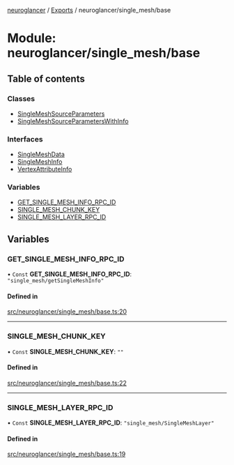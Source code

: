 [neuroglancer](../README.md) / [Exports](../modules.md) / neuroglancer/single\_mesh/base

# Module: neuroglancer/single\_mesh/base

## Table of contents

### Classes

- [SingleMeshSourceParameters](../classes/neuroglancer_single_mesh_base.SingleMeshSourceParameters.md)
- [SingleMeshSourceParametersWithInfo](../classes/neuroglancer_single_mesh_base.SingleMeshSourceParametersWithInfo.md)

### Interfaces

- [SingleMeshData](../interfaces/neuroglancer_single_mesh_base.SingleMeshData.md)
- [SingleMeshInfo](../interfaces/neuroglancer_single_mesh_base.SingleMeshInfo.md)
- [VertexAttributeInfo](../interfaces/neuroglancer_single_mesh_base.VertexAttributeInfo.md)

### Variables

- [GET\_SINGLE\_MESH\_INFO\_RPC\_ID](neuroglancer_single_mesh_base.md#get_single_mesh_info_rpc_id)
- [SINGLE\_MESH\_CHUNK\_KEY](neuroglancer_single_mesh_base.md#single_mesh_chunk_key)
- [SINGLE\_MESH\_LAYER\_RPC\_ID](neuroglancer_single_mesh_base.md#single_mesh_layer_rpc_id)

## Variables

### GET\_SINGLE\_MESH\_INFO\_RPC\_ID

• `Const` **GET\_SINGLE\_MESH\_INFO\_RPC\_ID**: ``"single_mesh/getSingleMeshInfo"``

#### Defined in

[src/neuroglancer/single_mesh/base.ts:20](https://github.com/ActiveBrainAtlas2/neuroglancer/blob/91617476/src/neuroglancer/single_mesh/base.ts#L20)

___

### SINGLE\_MESH\_CHUNK\_KEY

• `Const` **SINGLE\_MESH\_CHUNK\_KEY**: ``""``

#### Defined in

[src/neuroglancer/single_mesh/base.ts:22](https://github.com/ActiveBrainAtlas2/neuroglancer/blob/91617476/src/neuroglancer/single_mesh/base.ts#L22)

___

### SINGLE\_MESH\_LAYER\_RPC\_ID

• `Const` **SINGLE\_MESH\_LAYER\_RPC\_ID**: ``"single_mesh/SingleMeshLayer"``

#### Defined in

[src/neuroglancer/single_mesh/base.ts:19](https://github.com/ActiveBrainAtlas2/neuroglancer/blob/91617476/src/neuroglancer/single_mesh/base.ts#L19)
